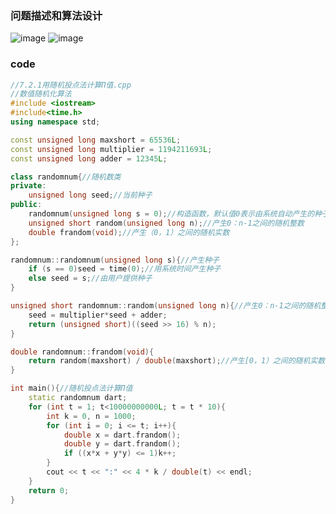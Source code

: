 ### 问题描述和算法设计

![image](https://user-images.githubusercontent.com/113157460/202341864-cae76d53-2ce8-4ed1-8801-5b001eaebd8e.png)
![image](https://user-images.githubusercontent.com/113157460/202342091-e8f654cd-e70f-4e54-aa71-557aafe86bc1.png)


### code
```c++
//7.2.1用随机投点法计算Π值.cpp
//数值随机化算法
#include <iostream>
#include<time.h>
using namespace std;

const unsigned long maxshort = 65536L;
const unsigned long multiplier = 1194211693L;
const unsigned long adder = 12345L;

class randomnum{//随机数类
private:
	unsigned long seed;//当前种子
public:
	randomnum(unsigned long s = 0);//构造函数，默认值0表示由系统自动产生的种子
	unsigned short random(unsigned long n);//产生0：n-1之间的随机整数
	double frandom(void);//产生（0，1）之间的随机实数
};

randomnum::randomnum(unsigned long s){//产生种子
	if (s == 0)seed = time(0);//用系统时间产生种子
	else seed = s;//由用户提供种子
}

unsigned short randomnum::random(unsigned long n){//产生0：n-1之间的随机整数
	seed = multiplier*seed + adder;
	return (unsigned short)((seed >> 16) % n);
}

double randomnum::frandom(void){
	return random(maxshort) / double(maxshort);//产生[0，1）之间的随机实数
}

int main(){//随机投点法计算Π值
	static randomnum dart;
	for (int t = 1; t<10000000000L; t = t * 10){
		int k = 0, n = 1000;
		for (int i = 0; i <= t; i++){
			double x = dart.frandom();
			double y = dart.frandom();
			if ((x*x + y*y) <= 1)k++;
		}
		cout << t << ":" << 4 * k / double(t) << endl;
	}
	return 0;
}


```



